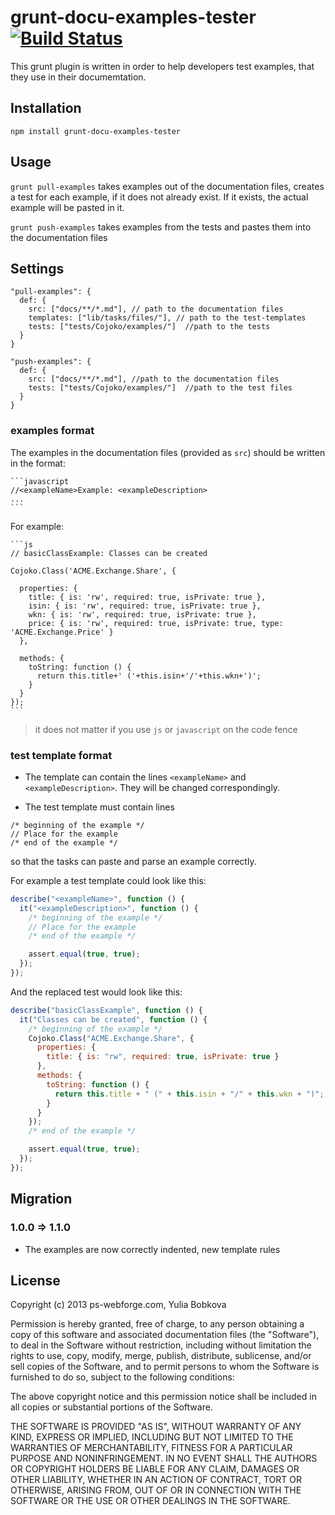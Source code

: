 # grunt-docu-examples-tester [![Build Status](https://travis-ci.org/ybobkova/grunt-docu-examples-tester.png?branch=master)](https://travis-ci.org/ybobkova/grunt-docu-examples-tester)

This grunt plugin is written in order to help developers test examples, that they use in their documemtation.


## Installation

`npm install grunt-docu-examples-tester`


## Usage

`grunt pull-examples` takes examples out of the documentation files, creates a test for each example, if it does not already exist.
If it exists, the actual example will be pasted in it.

`grunt push-examples` takes examples from the tests and pastes them into the documentation files


## Settings

```
"pull-examples": {
  def: {
    src: ["docs/**/*.md"], // path to the documentation files
    templates: ["lib/tasks/files/"], // path to the test-templates
    tests: ["tests/Cojoko/examples/"]  //path to the tests
  }
}

"push-examples": {
  def: {
    src: ["docs/**/*.md"], //path to the documentation files
    tests: ["tests/Cojoko/examples/"]  //path to the test files  
  }
}
```

### examples format

The examples in the documentation files (provided as `src`) should be written in the format:


    ```javascript
    //<exampleName>Example: <exampleDescription>
    ...
    ```


For example:


    ```js
    // basicClassExample: Classes can be created
  
    Cojoko.Class('ACME.Exchange.Share', {

      properties: {
        title: { is: 'rw', required: true, isPrivate: true },
        isin: { is: 'rw', required: true, isPrivate: true },
        wkn: { is: 'rw', required: true, isPrivate: true },
        price: { is: 'rw', required: true, isPrivate: true, type: 'ACME.Exchange.Price' }
      },

      methods: {
        toString: function () {
          return this.title+' ('+this.isin+'/'+this.wkn+')';
        }
      }
    });
    ```

> it does not matter if you use `js` or `javascript` on the code fence


### test template format

* The template can contain the lines `<exampleName>` and `<exampleDescription>`. They will be changed correspondingly.

* The test template must contain lines 
```
/* beginning of the example */
// Place for the example
/* end of the example */
```

so that the tasks can paste and parse an example correctly.


For example a test template could look like this:

```js
describe("<exampleName>", function () {
  it("<exampleDescription>", function () {
    /* beginning of the example */
    // Place for the example
    /* end of the example */

    assert.equal(true, true);
  });
});
```


And the replaced test would look like this:

```js
describe("basicClassExample", function () {
  it("Classes can be created", function () {
    /* beginning of the example */
    Cojoko.Class("ACME.Exchange.Share", {
      properties: { 
        title: { is: "rw", required: true, isPrivate: true }
      },
      methods: {
        toString: function () {
          return this.title + " (" + this.isin + "/" + this.wkn + ")";
        }
      }
    });
    /* end of the example */

    assert.equal(true, true);
  });
});
```
## Migration

### 1.0.0 => 1.1.0

* The examples are now correctly indented, new template rules

## License

Copyright (c) 2013 ps-webforge.com, Yulia Bobkova

Permission is hereby granted, free of charge, to any person obtaining a copy
of this software and associated documentation files (the "Software"), to deal
in the Software without restriction, including without limitation the rights
to use, copy, modify, merge, publish, distribute, sublicense, and/or sell
copies of the Software, and to permit persons to whom the Software is
furnished to do so, subject to the following conditions:

The above copyright notice and this permission notice shall be included in
all copies or substantial portions of the Software.

THE SOFTWARE IS PROVIDED "AS IS", WITHOUT WARRANTY OF ANY KIND, EXPRESS OR
IMPLIED, INCLUDING BUT NOT LIMITED TO THE WARRANTIES OF MERCHANTABILITY,
FITNESS FOR A PARTICULAR PURPOSE AND NONINFRINGEMENT. IN NO EVENT SHALL THE
AUTHORS OR COPYRIGHT HOLDERS BE LIABLE FOR ANY CLAIM, DAMAGES OR OTHER
LIABILITY, WHETHER IN AN ACTION OF CONTRACT, TORT OR OTHERWISE, ARISING FROM,
OUT OF OR IN CONNECTION WITH THE SOFTWARE OR THE USE OR OTHER DEALINGS IN
THE SOFTWARE.
